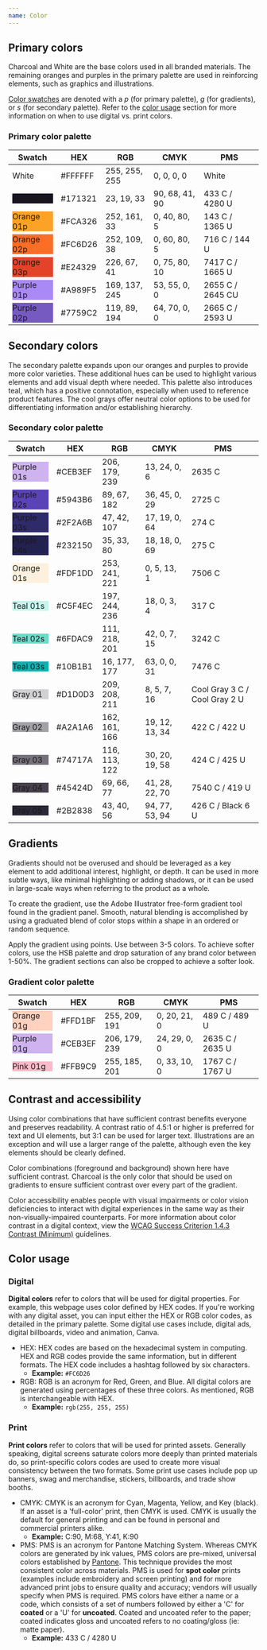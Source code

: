 ```yaml
---
name: Color
---
```


## Primary colors

Charcoal and White are the base colors used in all branded materials. The remaining oranges and purples in the primary palette are used in reinforcing elements, such as graphics and illustrations.

[Color swatches](https://gitlab.com/gitlab-com/marketing/brand-product-marketing/brand-product-marketing/brand-design/-/tree/e6e2bb24e899078935d1aeb0e65c226b6bf36a8b/brand/brand-assets/brand-color-palettes) are denoted with a _p_ (for primary palette), _g_ (for gradients), or _s_ (for secondary palette). Refer to the [color usage](#color-usage) section for more information on when to use digital vs. print colors.


### Primary color palette

| **Swatch**                                                                                                          | **HEX** | **RGB**       | **CMYK**       | **PMS**                        |
| ------------------------------------------------------------------------------------------------------------------- | ------- | ------------- | -------------- | ------------------------------ |
| <div class="gl-p-3" style="background-color:#ffffff;"><span class="variable">White</span> </div>                    | #FFFFFF | 255, 255, 255 | 0, 0, 0, 0     | White                          |
| <div class="gl-p-3 gl-text-white" style="background-color:#171321;"><span class="variable">Charcoal</span> </div>   | #171321 | 23, 19, 33    | 90, 68, 41, 90 | 433 C / 4280 U                 |
| <div class="gl-p-3" style="background-color:#FCA326;"><span class="variable">Orange 01p</span> </div>               | #FCA326 | 252, 161, 33  | 0, 40, 80, 5   | 143 C / 1365 U                 |
| <div class="gl-p-3" style="background-color:#FC6D26;"><span class="variable">Orange 02p</span> </div>               | #FC6D26 | 252, 109, 38  | 0, 60, 80, 5   | 716 C / 144 U                  |
| <div class="gl-p-3 gl-text-white" style="background-color:#E24329;"><span class="variable">Orange 03p</span> </div> | #E24329 | 226, 67, 41   | 0, 75, 80, 10  | 7417 C / 1665 U                |
| <div class="gl-p-3" style="background-color:#A989F5;"><span class="variable">Purple 01p</span> </div>               | #A989F5 | 169, 137, 245 | 53, 55, 0, 0   | 2655 C / 2645 CU               |
| <div class="gl-p-3 gl-text-white" style="background-color:#7759C2;"><span class="variable">Purple 02p</span> </div> | #7759C2 | 119, 89, 194  | 64, 70, 0, 0   | 2665 C / 2593 U                |

## Secondary colors

The secondary palette expands upon our oranges and purples to provide more color varieties. These additional hues can be used to highlight various elements and add visual depth where needed. This palette also introduces teal, which has a positive connotation, especially when used to reference product features. The cool grays offer neutral color options to be used for differentiating information and/or establishing hierarchy.

### Secondary color palette

| **Swatch**                                                                                                          | **HEX** | **RGB**       | **CMYK**       | **PMS**                        |
| ------------------------------------------------------------------------------------------------------------------- | ------- | ------------- | -------------- | ------------------------------ |
| <div class="gl-p-3" style="background-color:#CEB3EF;"><span class="variable">Purple 01s</span> </div>                  | #CEB3EF | 206, 179, 239 | 13, 24, 0, 6    | 2635 C |
| <div class="gl-p-3" style="background-color:#5943B6;"><span class="variable">Purple 02s</span> </div>                  | #5943B6 | 89, 67, 182 | 36, 45, 0, 29 | 2725 C                  |
| <div class="gl-p-3 gl-text-white" style="background-color:#2F2A6B;"><span class="variable">Purple 03s</span> </div>    | #2F2A6B | 47, 42, 107 | 17, 19, 0, 64 | 274 C                  |
| <div class="gl-p-3 gl-text-white" style="background-color:#232150;"><span class="variable">Purple 04s</span> </div>    | #232150 | 35, 33, 80    | 18, 18, 0, 69 | 275 C                 |
| <div class="gl-p-3" style="background-color:#FDF1DD;"><span class="variable">Orange 01s</span> </div>    | #FDF1DD | 253, 241, 221    | 0, 5, 13, 1 | 7506 C             |
| <div class="gl-p-3" style="background-color:#C5F4EC;"><span class="variable">Teal 01s</span> </div>    | #C5F4EC | 197, 244, 236    | 18, 0, 3, 4 | 317 C             |
| <div class="gl-p-3" style="background-color:#6FDAC9;"><span class="variable">Teal 02s</span> </div>                  | #6FDAC9 | 111, 218, 201 | 42, 0, 7, 15    | 3242 C |
| <div class="gl-p-3" style="background-color:#10B1B1;"><span class="variable">Teal 03s</span> </div>                  | #10B1B1 | 16, 177, 177 | 63, 0, 0, 31 | 7476 C                  |
| <div class="gl-p-3" style="background-color:#D1D0D3;"><span class="variable">Gray 01</span> </div>                  | #D1D0D3 | 209, 208, 211 | 8, 5, 7, 16    | Cool Gray 3 C /  Cool Gray 2 U |
| <div class="gl-p-3" style="background-color:#A2A1A6;"><span class="variable">Gray 02</span> </div>                  | #A2A1A6 | 162, 161, 166 | 19, 12, 13, 34 | 422 C / 422 U                  |
| <div class="gl-p-3 gl-text-white" style="background-color:#74717A;"><span class="variable">Gray 03</span> </div>    | #74717A | 116, 113, 122 | 30, 20, 19, 58 | 424 C / 425 U                  |
| <div class="gl-p-3 gl-text-white" style="background-color:#45424D;"><span class="variable">Gray 04</span> </div>    | #45424D | 69, 66, 77    | 41, 28, 22, 70 | 7540 C / 419 U                 |
| <div class="gl-p-3 gl-text-white" style="background-color:#2B2838;"><span class="variable">Gray 05</span> </div>    | #2B2838 | 43, 40, 56    | 94, 77, 53, 94 | 426 C / Black 6 U              |

## Gradients

Gradients should not be overused and should be leveraged as a key element to add additional interest, highlight, or depth. It can be used in more subtle ways, like minimal highlighting or adding shadows, or it can be used in large-scale ways when referring to the product as a whole.

To create the gradient, use the Adobe Illustrator free-form gradient tool found in the gradient panel. Smooth, natural blending is accomplished by using a graduated blend of color stops within a shape in an ordered or random sequence.

Apply the gradient using points. Use between 3-5 colors. To achieve softer colors, use the HSB palette and drop saturation of any brand color between 1-50%. The gradient sections can also be cropped to achieve a softer look.

### Gradient color palette

| **Swatch**                                                                                            | **HEX** | **RGB**       | **CMYK**     | **PMS**         |
| ----------------------------------------------------------------------------------------------------- | ------- | ------------- | ------------ | --------------- |
| <div class="gl-p-3" style="background-color:#FFD1BF;"><span class="variable">Orange 01g</span> </div> | #FFD1BF | 255, 209, 191 | 0, 20, 21, 0 | 489 C / 489 U   |
| <div class="gl-p-3" style="background-color:#CEB3EF;"><span class="variable">Purple 01g</span> </div> | #CEB3EF | 206, 179, 239 | 24, 29, 0, 0 | 2635 C / 2635 U |
| <div class="gl-p-3" style="background-color:#FFB9C9;"><span class="variable">Pink 01g</span> </div>   | #FFB9C9 | 255, 185, 201 | 0, 33, 10, 0 | 1767 C / 1767 U |

## Contrast and accessibility

Using color combinations that have sufficient contrast benefits everyone and preserves readability. A contrast ratio of 4.5:1 or higher is preferred for text and UI elements, but 3:1 can be used for larger text. Illustrations are an exception and will use a larger range of the palette, although even the key elements should be clearly defined.

Color combinations (foreground and background) shown here have sufficient contrast. Charcoal is the only color that should be used on gradients to ensure sufficient contrast over every part of the gradient.

Color accessibility enables people with visual impairments or color vision deficiencies to interact with digital experiences in the same way as their non-visually-impaired counterparts. For more information about color contrast in a digital context, view the [WCAG Success Criterion 1.4.3 Contrast (Minimum)](https://www.w3.org/TR/WCAG21/#contrast-minimum) guidelines.

## Color usage

### Digital

**Digital colors** refer to colors that will be used for digital properties. For example, this webpage uses color defined by HEX codes. If you're working with any digital asset, you can input either the HEX or RGB color codes, as detailed in the primary palette. Some digital use cases include, digital ads, digital billboards, video and animation, Canva.

- HEX: HEX codes are based on the hexadecimal system in computing. HEX and RGB codes provide the same information, but in different formats. The HEX code includes a hashtag followed by six characters.
  - **Example:** `#FC6D26`
- RGB: RGB is an acronym for Red, Green, and Blue. All digital colors are generated using percentages of these three colors. As mentioned, RGB is interchangeable with HEX.
  - **Example:** `rgb(255, 255, 255)`

### Print

**Print colors** refer to colors that will be used for printed assets. Generally speaking, digital screens saturate colors more deeply than printed materials do, so print-specific colors codes are used to create more visual consistency between the two formats. Some print use cases include pop up banners, swag and merchandise, stickers, billboards, and trade show booths.

- CMYK: CMYK is an acronym for Cyan, Magenta, Yellow, and Key (black). If an asset is a 'full-color' print, then CMYK is used. CMYK is usually the default for general printing and can be found in personal and commercial printers alike.
  - **Example:** C:90, M:68, Y:41, K:90
- PMS: PMS is an acronym for Pantone Matching System. Whereas CMYK colors are generated by ink values, PMS colors are pre-mixed, universal colors established by [Pantone](https://www.pantone.com/). This technique provides the most consistent color across materials. PMS is used for **spot color** prints (examples include embroidery and screen printing) and for more advanced print jobs to ensure quality and accuracy; vendors will usually specify when PMS is required. PMS colors have either a name or a code, which consists of a set of numbers followed by either a 'C' for **coated** or a 'U' for **uncoated**. Coated and uncoated refer to the paper; coated indicates gloss and uncoated refers to no coating/gloss (ie: matte paper).
  - **Example:** 433 C / 4280 U
